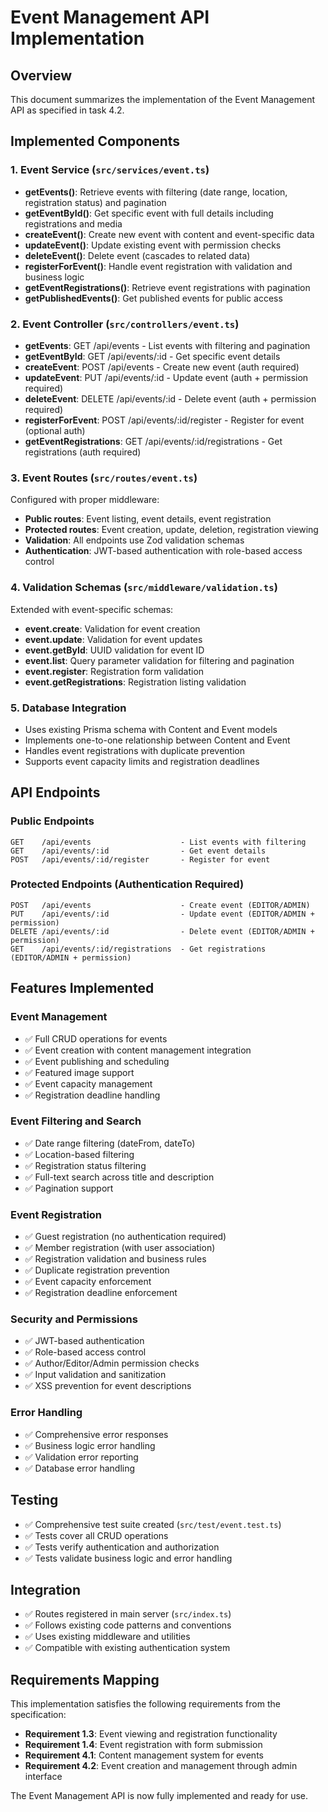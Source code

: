 # Event Management API Implementation

## Overview
This document summarizes the implementation of the Event Management API as specified in task 4.2.

## Implemented Components

### 1. Event Service (`src/services/event.ts`)
- **getEvents()**: Retrieve events with filtering (date range, location, registration status) and pagination
- **getEventById()**: Get specific event with full details including registrations and media
- **createEvent()**: Create new event with content and event-specific data
- **updateEvent()**: Update existing event with permission checks
- **deleteEvent()**: Delete event (cascades to related data)
- **registerForEvent()**: Handle event registration with validation and business logic
- **getEventRegistrations()**: Retrieve event registrations with pagination
- **getPublishedEvents()**: Get published events for public access

### 2. Event Controller (`src/controllers/event.ts`)
- **getEvents**: GET /api/events - List events with filtering and pagination
- **getEventById**: GET /api/events/:id - Get specific event details
- **createEvent**: POST /api/events - Create new event (auth required)
- **updateEvent**: PUT /api/events/:id - Update event (auth + permission required)
- **deleteEvent**: DELETE /api/events/:id - Delete event (auth + permission required)
- **registerForEvent**: POST /api/events/:id/register - Register for event (optional auth)
- **getEventRegistrations**: GET /api/events/:id/registrations - Get registrations (auth required)

### 3. Event Routes (`src/routes/event.ts`)
Configured with proper middleware:
- **Public routes**: Event listing, event details, event registration
- **Protected routes**: Event creation, update, deletion, registration viewing
- **Validation**: All endpoints use Zod validation schemas
- **Authentication**: JWT-based authentication with role-based access control

### 4. Validation Schemas (`src/middleware/validation.ts`)
Extended with event-specific schemas:
- **event.create**: Validation for event creation
- **event.update**: Validation for event updates
- **event.getById**: UUID validation for event ID
- **event.list**: Query parameter validation for filtering and pagination
- **event.register**: Registration form validation
- **event.getRegistrations**: Registration listing validation

### 5. Database Integration
- Uses existing Prisma schema with Content and Event models
- Implements one-to-one relationship between Content and Event
- Handles event registrations with duplicate prevention
- Supports event capacity limits and registration deadlines

## API Endpoints

### Public Endpoints
```
GET    /api/events                    - List events with filtering
GET    /api/events/:id                - Get event details
POST   /api/events/:id/register       - Register for event
```

### Protected Endpoints (Authentication Required)
```
POST   /api/events                    - Create event (EDITOR/ADMIN)
PUT    /api/events/:id                - Update event (EDITOR/ADMIN + permission)
DELETE /api/events/:id                - Delete event (EDITOR/ADMIN + permission)
GET    /api/events/:id/registrations  - Get registrations (EDITOR/ADMIN + permission)
```

## Features Implemented

### Event Management
- ✅ Full CRUD operations for events
- ✅ Event creation with content management integration
- ✅ Event publishing and scheduling
- ✅ Featured image support
- ✅ Event capacity management
- ✅ Registration deadline handling

### Event Filtering and Search
- ✅ Date range filtering (dateFrom, dateTo)
- ✅ Location-based filtering
- ✅ Registration status filtering
- ✅ Full-text search across title and description
- ✅ Pagination support

### Event Registration
- ✅ Guest registration (no authentication required)
- ✅ Member registration (with user association)
- ✅ Registration validation and business rules
- ✅ Duplicate registration prevention
- ✅ Event capacity enforcement
- ✅ Registration deadline enforcement

### Security and Permissions
- ✅ JWT-based authentication
- ✅ Role-based access control
- ✅ Author/Editor/Admin permission checks
- ✅ Input validation and sanitization
- ✅ XSS prevention for event descriptions

### Error Handling
- ✅ Comprehensive error responses
- ✅ Business logic error handling
- ✅ Validation error reporting
- ✅ Database error handling

## Testing
- ✅ Comprehensive test suite created (`src/test/event.test.ts`)
- ✅ Tests cover all CRUD operations
- ✅ Tests verify authentication and authorization
- ✅ Tests validate business logic and error handling

## Integration
- ✅ Routes registered in main server (`src/index.ts`)
- ✅ Follows existing code patterns and conventions
- ✅ Uses existing middleware and utilities
- ✅ Compatible with existing authentication system

## Requirements Mapping
This implementation satisfies the following requirements from the specification:
- **Requirement 1.3**: Event viewing and registration functionality
- **Requirement 1.4**: Event registration with form submission
- **Requirement 4.1**: Content management system for events
- **Requirement 4.2**: Event creation and management through admin interface

The Event Management API is now fully implemented and ready for use.